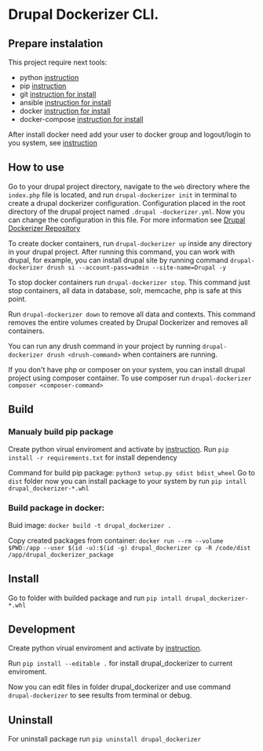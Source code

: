 # Drupal Dockerizer CLI.

## Prepare instalation

This project require next tools:
- python [instruction](https://www.python.org/downloads/)
- pip [instruction](https://pip.pypa.io/en/stable/installing/)
- git [instruction for install](https://git-scm.com/book/en/v2/Getting-Started-Installing-Git)
- ansible [instruction for install](https://docs.ansible.com/ansible/latest/installation_guide/intro_installation.html)
- docker [instruction for install](https://docs.docker.com/get-docker/)
- docker-compose [instruction for install](https://docs.docker.com/compose/install/)

After install docker need add your user to docker group and logout/login to you system, see [instruction](https://docs.docker.com/engine/install/linux-postinstall/)
## How to use

Go to your drupal project directory, navigate to the `web` directory where the `index.php` file is located, and run `drupal-dockerizer init` in terminal to create a drupal dockerizer configuration. Configuration placed in the root directory of the drupal project named `.drupal -dockerizer.yml`. Now you can change the configuration in this file. For more information see [Drupal Dockerizer Repository](https://github.com/jet-dev-team/drupal-dockerizer)

To create docker containers, run `drupal-dockerizer up` inside any directory in your drupal project. After running this command, you can work with drupal, for example, you can install drupal site by running command `drupal-dockerizer drush si --account-pass=admin --site-name=Drupal -y`

To stop docker containers run `drupal-dockerizer stop`. This command just stop containers, all data in database, solr, memcache, php is safe at this point.

Run `drupal-dockerizer down` to remove all data and contexts. This command removes the entire volumes created by Drupal Dockerizer and removes all containers.

You can run any drush command in your project by running `drupal-dockerizer drush <drush-command>` when containers are running.

If you don't have php or composer on your system, you can install drupal project using composer container. To use composer run `drupal-dockerizer composer <composer-command>`
## Build
### Manualy build pip package
Create python virual enviroment and activate by [instruction](https://docs.python.org/3/tutorial/venv.html).
Run `pip install -r requirements.txt` for install dependency

Command for build pip package: `python3 setup.py sdist bdist_wheel`
Go to `dist` folder now you can install package to your system by run `pip intall drupal_dockerizer-*.whl`

### Build package in docker:

Buid image: `docker build -t drupal_dockerizer .`

Copy created packages from container:
`docker run --rm --volume $PWD:/app --user $(id -u):$(id -g) drupal_dockerizer cp -R /code/dist /app/drupal_dockerizer_package`

## Install
Go to folder with builded package and run `pip intall drupal_dockerizer-*.whl`
## Development

Create python virual enviroment and activate by [instruction](https://docs.python.org/3/tutorial/venv.html).

Run `pip install --editable .` for install drupal_dockerizer to current enviroment.

Now you can edit files in folder drupal_dockerizer and use command `drupal-dockerizer` to see results from terminal or debug.

## Uninstall
For uninstall package run `pip uninstall drupal_dockerizer`
